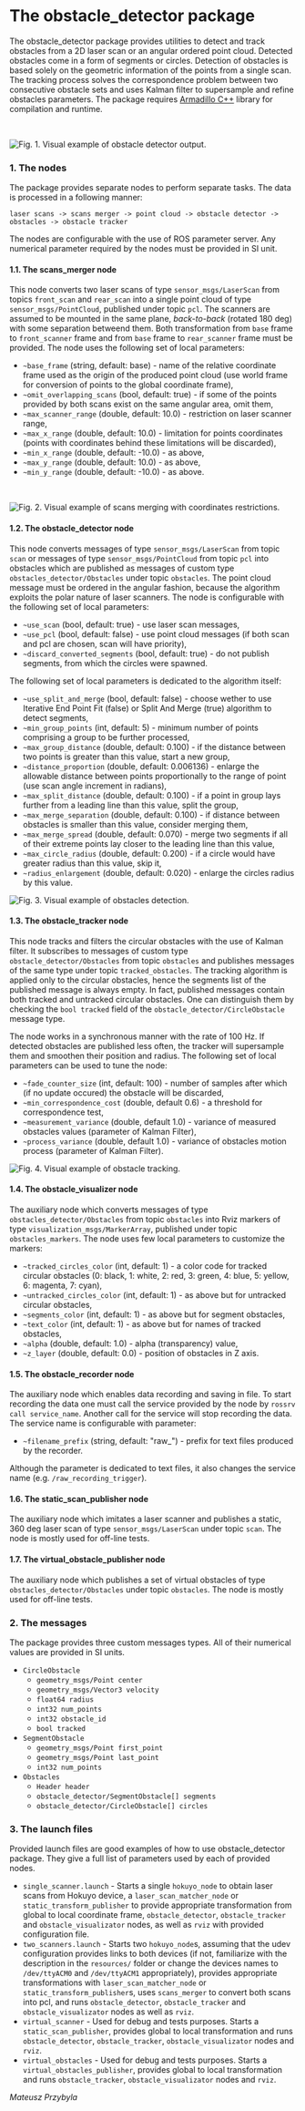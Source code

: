 # The obstacle_detector package 

The obstacle_detector package provides utilities to detect and track obstacles from a 2D laser scan or an angular ordered point cloud. Detected obstacles come in a form of segments or circles. Detection of obstacles is based solely on the geometric information of the points from a single scan. The tracking process solves the correspondence problem between two consecutive obstacle sets and uses Kalman filter to supersample and refine obstacles parameters. The package requires [Armadillo C++](http://arma.sourceforge.net) library for compilation and runtime.

&nbsp;

![Fig. 1. Visual example of obstacle detector output.](https://cloud.githubusercontent.com/assets/1482514/15776148/2fc8f610-2986-11e6-88ed-6c6142e87465.png "Fig. 1. Visual example of obstacle detector output.")

[//]: <> (<p align="center">)
[//]: <> (  <img src="https://cloud.githubusercontent.com/assets/1482514/15776148/2fc8f610-2986-11e6-88ed-6c6142e87465.png" alt="Visual example of obstacle detector output."/>)
[//]: <> (  <br/>)
[//]: <> (  Fig. 1. Visual example of obstacle detector output.)
[//]: <> (</p>)

### 1. The nodes

The package provides separate nodes to perform separate tasks. The data is processed in a following manner:

`laser scans -> scans merger -> point cloud -> obstacle detector -> obstacles -> obstacle tracker`

The nodes are configurable with the use of ROS parameter server. Any numerical parameter required by the nodes must be provided in SI unit.

#### 1.1. The scans_merger node
This node converts two laser scans of type `sensor_msgs/LaserScan` from topics `front_scan` and `rear_scan` into a single point cloud of type `sensor_msgs/PointCloud`, published under topic `pcl`. The scanners are assumed to be mounted in the same plane, _back-to-back_ (rotated 180 deg) with some separation betweend them. Both transformation from `base` frame to `front_scanner` frame and from `base` frame to `rear_scanner` frame must be provided. The node uses the following set of local parameters:

* `~base_frame` (string, default: base) - name of the relative coordinate frame used as the origin of the produced point cloud (use world frame for conversion of points to the global coordinate frame),
* `~omit_overlapping_scans` (bool, default: true) - if some of the points provided by both scans exist on the same angular area, omit them,
* `~max_scanner_range` (double, default: 10.0) - restriction on laser scanner range,
* `~max_x_range` (double, default: 10.0) - limitation for points coordinates (points with coordinates behind these limitations will be discarded),
* `~min_x_range` (double, default: -10.0) - as above,
* `~max_y_range` (double, default: 10.0) - as above,
* `~min_y_range` (double, default: -10.0) - as above.

&nbsp;

![Fig. 2. Visual example of scans merging with coordinates restrictions.](https://cloud.githubusercontent.com/assets/1482514/16087445/4af50edc-3323-11e6-88c7-c7ee12b6d63b.gif "Fig. 1. Visual example of scans merging with coordinates restrictions.")

[//]: <> (<p align="center">)
[//]: <> (  <img src="https://cloud.githubusercontent.com/assets/1482514/16087445/4af50edc-3323-11e6-88c7-c7ee12b6d63b.gif" alt="Visual example of obstacle detector output"/>)
[//]: <> (  <br/>)
[//]: <> (  Fig. 2. Visual example of scans merging with coordinates restrictions.)
[//]: <> (</p>)

#### 1.2. The obstacle_detector node 
This node converts messages of type `sensor_msgs/LaserScan` from topic `scan` or messages of type `sensor_msgs/PointCloud` from topic `pcl` into obstacles which are published as messages of custom type `obstacles_detector/Obstacles` under topic `obstacles`. The point cloud message must be ordered in the angular fashion, because the algorithm exploits the polar nature of laser scanners. The node is configurable with the following set of local parameters:

* `~use_scan` (bool, default: true) - use laser scan messages,
* `~use_pcl` (bool, default: false) - use point cloud messages (if both scan and pcl are chosen, scan will have priority),
* `~discard_converted_segments` (bool, default: true) - do not publish segments, from which the circles were spawned.

The following set of local parameters is dedicated to the algorithm itself:

* `~use_split_and_merge` (bool, default: false) - choose wether to use Iterative End Point Fit (false) or Split And Merge (true) algorithm to detect segments,
* `~min_group_points` (int, default: 5) - minimum number of points comprising a group to be further processed,
* `~max_group_distance` (double, default: 0.100) - if the distance between two points is greater than this value, start a new group,
* `~distance_proportion` (double, default: 0.006136) - enlarge the allowable distance between points proportionally to the range of point (use scan angle increment in radians),
* `~max_split_distance` (double, default: 0.100) - if a point in group lays further from a leading line than this value, split the group, 
* `~max_merge_separation` (double, default: 0.100) - if distance between obstacles is smaller than this value, consider merging them,
* `~max_merge_spread` (double, default: 0.070) - merge two segments if all of their extreme points lay closer to the leading line than this value,
* `~max_circle_radius` (double, default: 0.200) - if a circle would have greater radius than this value, skip it, 
* `~radius_enlargement` (double, default: 0.020) - enlarge the circles radius by this value.

![Fig. 3. Visual example of obstacles detection.](https://cloud.githubusercontent.com/assets/1482514/15776148/2fc8f610-2986-11e6-88ed-6c6142e87465.png "Fig. 3. Visual example of obstacles detection.")

[//]: <> (<p align="center">)
[//]: <> (  <img src="https://cloud.githubusercontent.com/assets/1482514/16087483/63733baa-3323-11e6-8a72-f9e17b6691d5.gif" alt="Visual example of obstacle detector output"/>)
[//]: <> (  <br/>)
[//]: <> (  Fig. 3. Visual example of obstacles detection.)
[//]: <> (</p>)

#### 1.3. The obstacle_tracker node
This node tracks and filters the circular obstacles with the use of Kalman filter. It subscribes to messages of custom type `obstacle_detector/Obstacles` from topic `obstacles` and publishes messages of the same type under topic `tracked_obstacles`. The tracking algorithm is applied only to the circular obstacles, hence the segments list of the published message is always empty. In fact, published messages contain both tracked and untracked circular obstacles. One can distinguish them by checking the `bool tracked` field of the `obstacle_detector/CircleObstacle` message type. 

The node works in a synchronous manner with the rate of 100 Hz. If detected obstacles are published less often, the tracker will supersample them and smoothen their position and radius. The following set of local parameters can be used to tune the node:

* `~fade_counter_size` (int, default: 100) - number of samples after which (if no update occured) the obstacle will be discarded,
* `~min_correspondence_cost` (double, default 0.6) - a threshold for correspondence test,
* `~measurement_variance` (double, default 1.0) - variance of measured obstacles values (parameter of Kalman Filter),
* `~process_variance` (double, default 1.0) - variance of obstacles motion process (parameter of Kalman Filter).

![Fig. 4. Visual example of obstacle tracking.](https://cloud.githubusercontent.com/assets/1482514/16087421/32d1f52c-3323-11e6-86bb-c1ac851d1b77.gif "Fig. 4. Visual example of obstacle tracking.")

[//]: <> (<p align="center">)
[//]: <> (  <img src="https://cloud.githubusercontent.com/assets/1482514/16087421/32d1f52c-3323-11e6-86bb-c1ac851d1b77.gif" alt="Visual example of obstacle detector output"/>)
[//]: <> (  <br/>)
[//]: <> (  Fig. 4. Visual example of obstacle tracking.)
[//]: <> (</p>)

#### 1.4. The obstacle_visualizer node
The auxiliary node which converts messages of type `obstacles_detector/Obstacles` from topic `obstacles` into Rviz markers of type `visualization_msgs/MarkerArray`, published under topic `obstacles_markers`. The node uses few local parameters to customize the markers:

* `~tracked_circles_color` (int, default: 1) - a color code for tracked circular obstacles (0: black, 1: white, 2: red, 3: green, 4: blue, 5: yellow, 6: magenta, 7: cyan),
* `~untracked_circles_color` (int, default: 1) - as above but for untracked circular obstacles, 
* `~segments_color` (int, default: 1) - as above but for segment obstacles,
* `~text_color` (int, default: 1) - as above but for names of tracked obstacles,
* `~alpha` (double, default: 1.0) - alpha (transparency) value,
* `~z_layer` (double, default: 0.0) - position of obstacles in Z axis.

#### 1.5. The obstacle_recorder node
The auxiliary node which enables data recording and saving in file. To start recording the data one must call the service provided by the node by `rossrv call service_name`. Another call for the service will stop recording the data. The service name is configurable with parameter:

* `~filename_prefix` (string, default: "raw_") - prefix for text files produced by the recorder.

Although the parameter is dedicated to text files, it also changes the service name (e.g. `/raw_recording_trigger`).

#### 1.6. The static_scan_publisher node
The auxiliary node which imitates a laser scanner and publishes a static, 360 deg laser scan of type `sensor_msgs/LaserScan` under topic `scan`. The node is mostly used for off-line tests.

#### 1.7. The virtual_obstacle_publisher node
The auxiliary node which publishes a set of virtual obstacles of type `obstacles_detector/Obstacles` under topic `obstacles`. The node is mostly used for off-line tests.

### 2. The messages

The package provides three custom messages types. All of their numerical values are provided in SI units.

* `CircleObstacle`
    * `geometry_msgs/Point center`
    * `geometry_msgs/Vector3 velocity`
    * `float64 radius`
    * `int32 num_points`
    * `int32 obstacle_id`
    * `bool tracked` 
* `SegmentObstacle`
    * `geometry_msgs/Point first_point`
    * `geometry_msgs/Point last_point`
    * `int32 num_points`
* `Obstacles`
    * `Header header`
    * `obstacle_detector/SegmentObstacle[] segments`
    * `obstacle_detector/CircleObstacle[] circles`

### 3. The launch files

Provided launch files are good examples of how to use obstacle_detector package. They give a full list of parameters used by each of provided nodes.

* `single_scanner.launch` - Starts a single `hokuyo_node` to obtain laser scans from Hokuyo device, a `laser_scan_matcher_node` or `static_transform_publisher` to provide appropriate transformation from global to local coordinate frame, `obstacle_detector`, `obstacle_tracker` and `obstacle_visualizator` nodes, as well as `rviz` with provided configuration file.
* `two_scanners.launch` - Starts two `hokuyo_node`s, assuming that the udev configuration provides links to both devices (if not, familiarize with the description in the `resources/` folder or change the devices names to `/dev/ttyACM0` and `/dev/ttyACM1` appropriately), provides appropriate transformations with `laser_scan_matcher_node` or `static_transform_publisher`s, uses `scans_merger` to convert both scans into pcl, and runs `obstacle_detector`, `obstacle_tracker` and `obstacle_visualizator` nodes as well as `rviz`.
* `virtual_scanner` - Used for debug and tests purposes. Starts a `static_scan_publisher`, provides global to local transformation and runs `obstacle_detector`, `obstacle_tracker`, `obstacle_visualizator` nodes and `rviz`.
* `virtual_obstacles` - Used for debug and tests purposes. Starts a `virtual_obstacles_publisher`, provides global to local transformation and runs `obstacle_tracker`, `obstacle_visualizator` nodes and `rviz`.

_Mateusz Przybyla_

